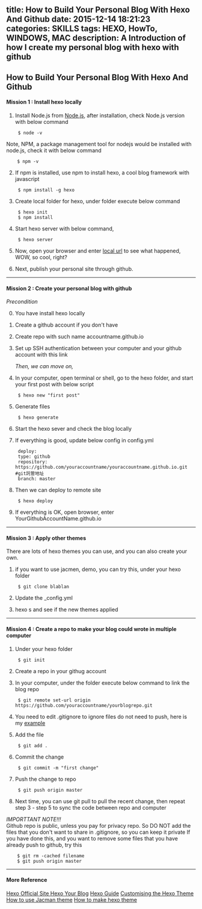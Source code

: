title: How to Build Your Personal Blog With Hexo And Github
date: 2015-12-14 18:21:23
categories: SKILLS
tags: HEXO, HowTo, WINDOWS, MAC
description: A Introduction of how I create my personal blog with hexo with github
---

## How to Build Your Personal Blog With Hexo And Github


####	Mission 1 : Install hexo locally

1. Install Node.js from [Node.js](https://nodejs.org/),
after installation, check Node.js version with below command	

		$ node -v
Note, NPM, a package management tool for nodejs would be installed with node.js, check it with below command
		
		$ npm -v
2. If npm is installed, use npm to install hexo, a cool blog framework with javascript

		$ npm install -g hexo
3. Create local folder for hexo, under folder execute below command
 
		$ hexo init
		$ npm install
4. Start hexo server with below command,
		
		$ hexo server
5. Now, open your browser and enter [local url](http://localhost:4000) to see what happened, WOW,  so cool, right?

6. Next, publish your personal site through github.

---

#### Mission 2 : Create your personal blog with github

   _Precondition_
   
0. You have install hexo locally

1. Create a github account if you don't have

2. Create repo with such name accountname.github.io

3. Set up SSH authentication between your computer and your github account with this link

   _Then, we can move on,_ 


1. In your computer, open terminal or shell, go to the hexo folder, and start your first post with below script

		$ hexo new "first post"
2. Generate files

		$ hexo generate
3. Start the hexo sever and check the blog locally
		
4. If everything is good, update below config in config.yml

		deploy: 
		type: github 
		repository: https://github.com/youraccountname/youraccountname.github.io.git #git託管地址 
		branch: master

5. Then we can deploy to remote site

		$ hexo deploy

6. If everything is OK, open browser, enter YourGithubAccountName.github.io


---


#### Mission 3 : Apply other themes

There are lots of hexo themes you can use, and you can also create your own.

1. if you want to use jacmen, demo, you can try this, under your hexo folder

        $ git clone blablan
2. Update the _config.yml

3. hexo s and see if the new themes applied


---

	
#### Mission 4 : Create a repo to make your blog could wrote in multiple computer
1. Under your hexo folder

		$ git init
2. Create a repo in your githug account 

3. In your computer, under the folder execute below command to link the blog repo
 
		$ git remote set-url origin https://github.com/youraccountname/yourblogrepo.git

3. You need to edit .gitignore to ignore files do not need to push, here is my [example](https://github.com/cheshiret/blog_repo/blob/master/.gitignore)

4. Add the file

		$ git add .
5. Commit the change

		$ git commit -m "first change"
6. Push the change to repo
		
		$ git push origin master

7. Next time, you can use git pull to pull the recent change, then repeat step 3 - step 5 to sync the code between repo and computer


_IMPORTTANT NOTE!!!_
<br/> Github repo is public, unless you pay for privacy repo. So DO NOT add the files that you don't want to share in .gitignore, so you can keep it private
	If you have done this, and you want to remove some files that you have already push to github, try this
	
		$ git rm -cached filename
		$ git push origin master

---


#### More Reference
[Hexo Official Site ](https://hexo.io/)
[Hexo Your Blog](http://ibruce.info/2013/11/22/hexo-your-blog/)
[Hexo Guide](http://www.jianshu.com/p/73779eacb494)
[Customising the Hexo Theme](http://jr0cket.co.uk/hexo/hexo-theme-simple-changes.html)
[How to use Jacman theme](http://wuchong.me/blog/2014/11/20/how-to-use-jacman/)
[How to make hexo theme](http://my.oschina.net/youxiachai/blog/121659?fromerr=MgG2GeKQ)